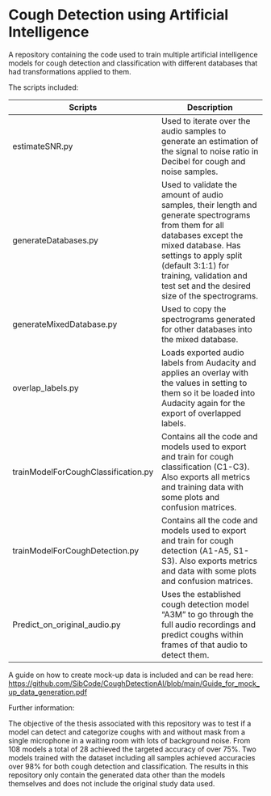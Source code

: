 # Cough Detection using Artificial Intelligence
A repository containing the code used to train multiple artificial intelligence models for cough detection and classification with different databases that had transformations applied to them. 

The scripts included:

| Scripts  | Description |
| ------------- | ------------- |
| estimateSNR.py  | Used to iterate over the audio samples to generate an estimation of the signal to noise ratio in Decibel for cough and noise samples.  |
| generateDatabases.py  | Used to validate the amount of audio samples, their length and generate spectrograms from them for all databases except the mixed database. Has settings to apply split (default 3:1:1) for training, validation and test set and the desired size of the spectrograms.  |
| generateMixedDatabase.py  | Used to copy the spectrograms generated for other databases into the mixed database.  |
| overlap_labels.py  | Loads exported audio labels from Audacity and applies an overlay with the values in setting to them so it be loaded into Audacity again for the export of overlapped labels.  |
| trainModelForCoughClassification.py  | Contains all the code and models used to export and train for cough classification (C1-C3). Also exports all metrics and training data with some plots and confusion matrices.  |
| trainModelForCoughDetection.py  | Contains all the code and models used to export and train for cough detection (A1-A5, S1-S3). Also exports metrics and data with some plots and confusion matrices.  |
| Predict_on_original_audio.py  | Uses the established cough detection model “A3M” to go through the full audio recordings and predict coughs within frames of that audio to detect them.  |

A guide on how to create mock-up data is included and can be read here: 
https://github.com/SibCode/CoughDetectionAI/blob/main/Guide_for_mock_up_data_generation.pdf

Further information:

The objective of the thesis associated with this repository was to test if a model can detect and categorize coughs with and without mask from a single microphone in a waiting room with lots of background noise. From 108 models a total of 28 achieved the targeted accuracy of over 75%. Two models trained with the dataset including all samples achieved accuracies over 98% for both cough detection and classification. The results in this repository only contain the generated data other than the models themselves and does not include the original study data used. 

